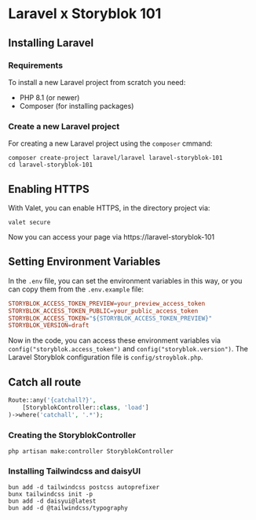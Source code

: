 # Laravel x Storyblok 101

## Installing Laravel

### Requirements
To install a new Laravel project from scratch you need:
- PHP 8.1 (or newer)
- Composer (for installing packages)

### Create a new Laravel project
For creating a new Laravel project using the `composer` cmmand:
```shell
composer create-project laravel/laravel laravel-storyblok-101
cd laravel-storyblok-101
```


## Enabling HTTPS
With Valet, you can enable HTTPS, in the directory project via:

```shell
valet secure
```

Now you can access your page via https://laravel-storyblok-101



## Setting Environment Variables

In the `.env` file, you can set the environment variables in this way, or you can copy them from the `.env.example` file:

```conf
STORYBLOK_ACCESS_TOKEN_PREVIEW=your_preview_access_token
STORYBLOK_ACCESS_TOKEN_PUBLIC=your_public_access_token
STORYBLOK_ACCESS_TOKEN="${STORYBLOK_ACCESS_TOKEN_PREVIEW}"
STORYBLOK_VERSION=draft
```

Now in the code, you can access these environment variables via `config("storyblok.access_token")` and `config("storyblok.version")`. The Laravel Storyblok configuration file is `config/stroyblok.php`.


## Catch all route

```php
Route::any('{catchall?}',
    [StoryblokController::class, 'load']
)->where('catchall', '.*');
```


### Creating the StoryblokController

```shell
php artisan make:controller StoryblokController
```

### Installing Tailwindcss and daisyUI

```shell
bun add -d tailwindcss postcss autoprefixer
bunx tailwindcss init -p
bun add -d daisyui@latest
bun add -d @tailwindcss/typography
```
